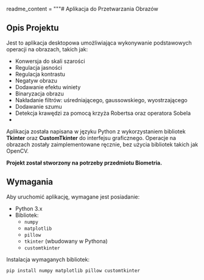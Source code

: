 readme_content = """# Aplikacja do Przetwarzania Obrazów

## Opis Projektu
Jest to aplikacja desktopowa umożliwiająca wykonywanie podstawowych operacji na obrazach, takich jak:
- Konwersja do skali szarości
- Regulacja jasności
- Regulacja kontrastu
- Negatyw obrazu
- Dodawanie efektu winiety
- Binaryzacja obrazu
- Nakładanie filtrów: uśredniającego, gaussowskiego, wyostrzającego 
- Dodawanie szumu
- Detekcja krawędzi za pomocą krzyża Robertsa oraz operatora Sobela
- 
Aplikacja została napisana w języku Python z wykorzystaniem bibliotek **Tkinter** oraz **CustomTkinter** do interfejsu graficznego. Operacje na obrazach zostały zaimplementowane ręcznie, bez użycia bibliotek takich jak OpenCV.

**Projekt został stworzony na potrzeby przedmiotu Biometria.**

## Wymagania
Aby uruchomić aplikację, wymagane jest posiadanie:
- Python 3.x
- Bibliotek:
  - `numpy`
  - `matplotlib`
  - `pillow`
  - `tkinter` (wbudowany w Pythona)
  - `customtkinter`

Instalacja wymaganych bibliotek:
```sh
pip install numpy matplotlib pillow customtkinter
